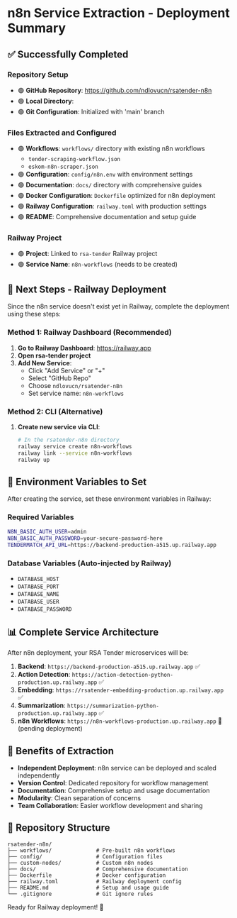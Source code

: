 # n8n Service Extraction - Deployment Summary

## ✅ **Successfully Completed**

### **Repository Setup**
- 🟢 **GitHub Repository**: https://github.com/ndlovucn/rsatender-n8n
- 🟢 **Local Directory**: 
- 🟢 **Git Configuration**: Initialized with 'main' branch

### **Files Extracted and Configured**
- 🟢 **Workflows**: `workflows/` directory with existing n8n workflows
  - `tender-scraping-workflow.json`
  - `eskom-n8n-scraper.json`
- 🟢 **Configuration**: `config/n8n.env` with environment settings
- 🟢 **Documentation**: `docs/` directory with comprehensive guides
- 🟢 **Docker Configuration**: `Dockerfile` optimized for n8n deployment
- 🟢 **Railway Configuration**: `railway.toml` with production settings
- 🟢 **README**: Comprehensive documentation and setup guide

### **Railway Project**
- 🟢 **Project**: Linked to `rsa-tender` Railway project
- 🟢 **Service Name**: `n8n-workflows` (needs to be created)

## 🔄 **Next Steps - Railway Deployment**

Since the n8n service doesn't exist yet in Railway, complete the deployment using these steps:

### **Method 1: Railway Dashboard (Recommended)**
1. **Go to Railway Dashboard**: https://railway.app
2. **Open rsa-tender project**
3. **Add New Service**:
   - Click "Add Service" or "+"
   - Select "GitHub Repo"
   - Choose `ndlovucn/rsatender-n8n`
   - Set service name: `n8n-workflows`

### **Method 2: CLI (Alternative)**
1. **Create new service via CLI**:
   ```bash
   # In the rsatender-n8n directory
   railway service create n8n-workflows
   railway link --service n8n-workflows
   railway up
   ```

## 🔧 **Environment Variables to Set**

After creating the service, set these environment variables in Railway:

### **Required Variables**
```bash
N8N_BASIC_AUTH_USER=admin
N8N_BASIC_AUTH_PASSWORD=your-secure-password-here
TENDERMATCH_API_URL=https://backend-production-a515.up.railway.app
```

### **Database Variables (Auto-injected by Railway)**
- `DATABASE_HOST`
- `DATABASE_PORT`
- `DATABASE_NAME`
- `DATABASE_USER`
- `DATABASE_PASSWORD`

## 📊 **Complete Service Architecture**

After n8n deployment, your RSA Tender microservices will be:

1. **Backend**: `https://backend-production-a515.up.railway.app` ✅
2. **Action Detection**: `https://action-detection-python-production.up.railway.app` ✅
3. **Embedding**: `https://rsatender-embedding-production.up.railway.app` ✅
4. **Summarization**: `https://summarization-python-production.up.railway.app` ✅
5. **n8n Workflows**: `https://n8n-workflows-production.up.railway.app` 🔄 (pending deployment)

## 🚀 **Benefits of Extraction**

- **Independent Deployment**: n8n service can be deployed and scaled independently
- **Version Control**: Dedicated repository for workflow management
- **Documentation**: Comprehensive setup and usage documentation
- **Modularity**: Clean separation of concerns
- **Team Collaboration**: Easier workflow development and sharing

## 📁 **Repository Structure**

```
rsatender-n8n/
├── workflows/              # Pre-built n8n workflows
├── config/                 # Configuration files
├── custom-nodes/           # Custom n8n nodes
├── docs/                   # Comprehensive documentation
├── Dockerfile              # Docker configuration
├── railway.toml            # Railway deployment config
├── README.md               # Setup and usage guide
└── .gitignore              # Git ignore rules
```

Ready for Railway deployment! 🎉
